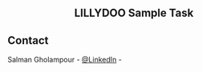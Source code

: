 
  <h2 align="center">LILLYDOO Sample Task</h2>



## Contact

Salman Gholampour - [@LinkedIn](https://www.linkedin.com/in/salman-gholampour//) -

